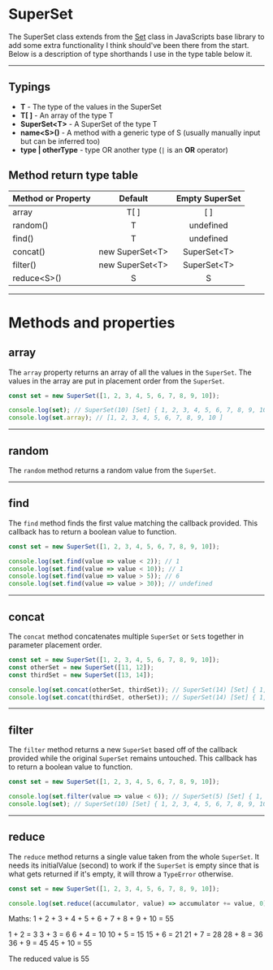 # SuperSet

The SuperSet class extends from the [Set](https://developer.mozilla.org/en-US/docs/Web/JavaScript/Reference/Global_Objects/Set) class in JavaScripts base library to add some extra functionality I think should've been there from the start. Below is a description of type shorthands I use in the type table below it.

---

## Typings

* **T** - The type of the values in the SuperSet
* **T[ ]** - An array of the type T
* **SuperSet\<T\>** - A SuperSet of the type T
* **name\<S\>()** - A method with a generic type of S (usually manually input but can be inferred too)
* **type | otherType** - type OR another type (`|` is an **OR** operator)

## Method return type table

| Method or Property | Default            | Empty SuperSet     |
|:-------------------|:------------------:|:------------------:|
| array              | T[ ]               | [ ]                |
| random()           | T                  | undefined          |
| find()             | T | undefined      | undefined          |
| concat()           | new SuperSet\<T\>  | SuperSet\<T\>      |
| filter()           | new SuperSet\<T\>  | SuperSet\<T\>      |
| reduce\<S\>()      | S                  | S | TypeError      |

---

# Methods and properties

## array

The `array` property returns an array of all the values in the `SuperSet`. The values in the array are put in placement order from the `SuperSet`.

```js
const set = new SuperSet([1, 2, 3, 4, 5, 6, 7, 8, 9, 10]);

console.log(set); // SuperSet(10) [Set] { 1, 2, 3, 4, 5, 6, 7, 8, 9, 10 }
console.log(set.array); // [1, 2, 3, 4, 5, 6, 7, 8, 9, 10 ]

```
---

## random

The `random` method returns a random value from the `SuperSet`.

---

## find

The `find` method finds the first value matching the callback provided. This callback has to return a boolean value to function.

```js
const set = new SuperSet([1, 2, 3, 4, 5, 6, 7, 8, 9, 10]);

console.log(set.find(value => value < 2)); // 1
console.log(set.find(value => value < 10)); // 1
console.log(set.find(value => value > 5)); // 6
console.log(set.find(value => value > 30)); // undefined
```
---

## concat

The `concat` method concatenates multiple `SuperSet` or `Set`s together in parameter placement order.

```js
const set = new SuperSet([1, 2, 3, 4, 5, 6, 7, 8, 9, 10]);
const otherSet = new SuperSet([11, 12]);
const thirdSet = new SuperSet([13, 14]);

console.log(set.concat(otherSet, thirdSet)); // SuperSet(14) [Set] { 1, 2, 3, 4, 5, 6, 7, 8, 9, 10, 11, 12, 13, 14 }
console.log(set.concat(thirdSet, otherSet)); // SuperSet(14) [Set] { 1, 2, 3, 4, 5, 6, 7, 8, 9, 10, 13, 14, 11, 12 }
```
---

## filter

The `filter` method returns a new `SuperSet` based off of the callback provided while the original `SuperSet` remains untouched. This callback has to return a boolean value to function.

```js
const set = new SuperSet([1, 2, 3, 4, 5, 6, 7, 8, 9, 10]);

console.log(set.filter(value => value < 6)); // SuperSet(5) [Set] { 1, 2, 3, 4, 5 }
console.log(set); // SuperSet(10) [Set] { 1, 2, 3, 4, 5, 6, 7, 8, 9, 10 }
```
---

## reduce

The `reduce` method returns a single value taken from the whole `SuperSet`. It needs its initialValue (second) to work if the `SuperSet` is empty since that is what gets returned if it's empty, it will throw a `TypeError` otherwise.

```js
const set = new SuperSet([1, 2, 3, 4, 5, 6, 7, 8, 9, 10]);

console.log(set.reduce((accumulator, value) => accumulator += value, 0)); // 55
```

Maths:
1 + 2 + 3 + 4 + 5 + 6 + 7 + 8 + 9 + 10 = 55

1 + 2 = 3
3 + 3 = 6
6 + 4 = 10
10 + 5 = 15
15 + 6 = 21
21 + 7 = 28
28 + 8 = 36
36 + 9 = 45
45 + 10 = 55

The reduced value is 55
